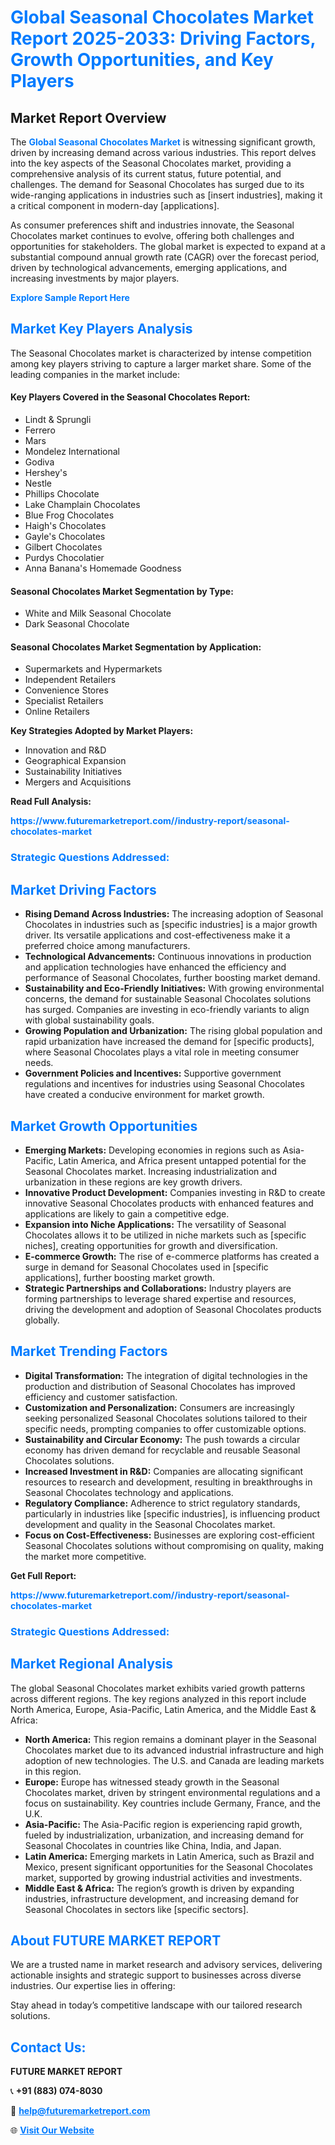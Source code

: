 <h1 style="color: #007BFF;">Global Seasonal Chocolates Market Report 2025-2033: Driving Factors, Growth Opportunities, and Key Players</h1>

<section id="overview">
<h2>Market Report Overview</h2>
<p>The <a href="https://www.futuremarketreport.com//industry-report/seasonal-chocolates-market" style="color: #007BFF; text-decoration: none;"><strong>Global Seasonal Chocolates Market</strong></a> is witnessing significant growth, driven by increasing demand across various industries. This report delves into the key aspects of the Seasonal Chocolates market, providing a comprehensive analysis of its current status, future potential, and challenges. The demand for Seasonal Chocolates has surged due to its wide-ranging applications in industries such as [insert industries], making it a critical component in modern-day [applications].</p>
<p>As consumer preferences shift and industries innovate, the Seasonal Chocolates market continues to evolve, offering both challenges and opportunities for stakeholders. The global market is expected to expand at a substantial compound annual growth rate (CAGR) over the forecast period, driven by technological advancements, emerging applications, and increasing investments by major players.</p>
</section>

<section id="overview">
<p><a href="https://www.futuremarketreport.com//request-sample/reportId=51735" style="color: #007BFF; text-decoration: none;"><strong>Explore Sample Report Here</strong></a></p>
</section>

<section id="key-players">
<h2 style="color: #007BFF;">Market Key Players Analysis</h2>
<p>The Seasonal Chocolates market is characterized by intense competition among key players striving to capture a larger market share. Some of the leading companies in the market include:</p>
<h4>Key Players Covered in the Seasonal Chocolates Report:</h4>
<ul><li>Lindt &amp; Sprungli</li><li>Ferrero</li><li>Mars</li><li>Mondelez International</li><li>Godiva</li><li>Hershey&#039;s</li><li>Nestle</li><li>Phillips Chocolate</li><li>Lake Champlain Chocolates</li><li>Blue Frog Chocolates</li><li>Haigh&#039;s Chocolates</li><li>Gayle&#039;s Chocolates</li><li>Gilbert Chocolates</li><li>Purdys Chocolatier</li><li>Anna Banana&#039;s Homemade Goodness</li></ul>
<h4>Seasonal Chocolates Market Segmentation by Type:</h4>
<ul><li>White and Milk Seasonal Chocolate</li><li>Dark Seasonal Chocolate</li></ul>

<h4>Seasonal Chocolates Market Segmentation by Application:</h4>
<ul><li>Supermarkets and Hypermarkets</li><li>Independent Retailers</li><li>Convenience Stores</li><li>Specialist Retailers</li><li>Online Retailers</li></ul>
<p><strong>Key Strategies Adopted by Market Players:</strong></p>
<ul>
<li>Innovation and R&D</li>
<li>Geographical Expansion</li>
<li>Sustainability Initiatives</li>
<li>Mergers and Acquisitions</li>
</ul>
</section>

<section>
<p><strong>Read Full Analysis: </strong></p><a href="https://www.futuremarketreport.com//industry-report/seasonal-chocolates-market" style="color: #007BFF; text-decoration: none;"><strong>https://www.futuremarketreport.com//industry-report/seasonal-chocolates-market</strong></a>
<h3 style="color: #007BFF;">Strategic Questions Addressed:</h3>
</section>

<section id="driving-factors">
<h2 style="color: #007BFF;">Market Driving Factors</h2>
<ul>
<li><strong>Rising Demand Across Industries:</strong> The increasing adoption of Seasonal Chocolates in industries such as [specific industries] is a major growth driver. Its versatile applications and cost-effectiveness make it a preferred choice among manufacturers.</li>
<li><strong>Technological Advancements:</strong> Continuous innovations in production and application technologies have enhanced the efficiency and performance of Seasonal Chocolates, further boosting market demand.</li>
<li><strong>Sustainability and Eco-Friendly Initiatives:</strong> With growing environmental concerns, the demand for sustainable Seasonal Chocolates solutions has surged. Companies are investing in eco-friendly variants to align with global sustainability goals.</li>
<li><strong>Growing Population and Urbanization:</strong> The rising global population and rapid urbanization have increased the demand for [specific products], where Seasonal Chocolates plays a vital role in meeting consumer needs.</li>
<li><strong>Government Policies and Incentives:</strong> Supportive government regulations and incentives for industries using Seasonal Chocolates have created a conducive environment for market growth.</li>
</ul>
</section>

<section id="growth-opportunities">
<h2 style="color: #007BFF;">Market Growth Opportunities</h2>
<ul>
<li><strong>Emerging Markets:</strong> Developing economies in regions such as Asia-Pacific, Latin America, and Africa present untapped potential for the Seasonal Chocolates market. Increasing industrialization and urbanization in these regions are key growth drivers.</li>
<li><strong>Innovative Product Development:</strong> Companies investing in R&D to create innovative Seasonal Chocolates products with enhanced features and applications are likely to gain a competitive edge.</li>
<li><strong>Expansion into Niche Applications:</strong> The versatility of Seasonal Chocolates allows it to be utilized in niche markets such as [specific niches], creating opportunities for growth and diversification.</li>
<li><strong>E-commerce Growth:</strong> The rise of e-commerce platforms has created a surge in demand for Seasonal Chocolates used in [specific applications], further boosting market growth.</li>
<li><strong>Strategic Partnerships and Collaborations:</strong> Industry players are forming partnerships to leverage shared expertise and resources, driving the development and adoption of Seasonal Chocolates products globally.</li>
</ul>
</section>

<section id="trending-factors">
<h2 style="color: #007BFF;">Market Trending Factors</h2>
<ul>
<li><strong>Digital Transformation:</strong> The integration of digital technologies in the production and distribution of Seasonal Chocolates has improved efficiency and customer satisfaction.</li>
<li><strong>Customization and Personalization:</strong> Consumers are increasingly seeking personalized Seasonal Chocolates solutions tailored to their specific needs, prompting companies to offer customizable options.</li>
<li><strong>Sustainability and Circular Economy:</strong> The push towards a circular economy has driven demand for recyclable and reusable Seasonal Chocolates solutions.</li>
<li><strong>Increased Investment in R&D:</strong> Companies are allocating significant resources to research and development, resulting in breakthroughs in Seasonal Chocolates technology and applications.</li>
<li><strong>Regulatory Compliance:</strong> Adherence to strict regulatory standards, particularly in industries like [specific industries], is influencing product development and quality in the Seasonal Chocolates market.</li>
<li><strong>Focus on Cost-Effectiveness:</strong> Businesses are exploring cost-efficient Seasonal Chocolates solutions without compromising on quality, making the market more competitive.</li>
</ul>
</section>

<section>
<p><strong>Get Full Report: </strong></p><a href="https://www.futuremarketreport.com//industry-report/seasonal-chocolates-market" style="color: #007BFF; text-decoration: none;"><strong>https://www.futuremarketreport.com//industry-report/seasonal-chocolates-market</strong></a>
<h3 style="color: #007BFF;">Strategic Questions Addressed:</h3>
</section>


<section id="regional-analysis">
<h2 style="color: #007BFF;">Market Regional Analysis</h2>
<p>The global Seasonal Chocolates market exhibits varied growth patterns across different regions. The key regions analyzed in this report include North America, Europe, Asia-Pacific, Latin America, and the Middle East & Africa:</p>
<ul>
<li><strong>North America:</strong> This region remains a dominant player in the Seasonal Chocolates market due to its advanced industrial infrastructure and high adoption of new technologies. The U.S. and Canada are leading markets in this region.</li>
<li><strong>Europe:</strong> Europe has witnessed steady growth in the Seasonal Chocolates market, driven by stringent environmental regulations and a focus on sustainability. Key countries include Germany, France, and the U.K.</li>
<li><strong>Asia-Pacific:</strong> The Asia-Pacific region is experiencing rapid growth, fueled by industrialization, urbanization, and increasing demand for Seasonal Chocolates in countries like China, India, and Japan.</li>
<li><strong>Latin America:</strong> Emerging markets in Latin America, such as Brazil and Mexico, present significant opportunities for the Seasonal Chocolates market, supported by growing industrial activities and investments.</li>
<li><strong>Middle East & Africa:</strong> The region’s growth is driven by expanding industries, infrastructure development, and increasing demand for Seasonal Chocolates in sectors like [specific sectors].</li>
</ul>
</section>

<footer>
<h2 style="color: #007BFF;">About FUTURE MARKET REPORT</h2>
<p>We are a trusted name in market research and advisory services, delivering actionable insights and strategic support to businesses across diverse industries. Our expertise lies in offering:</p>

<p>Stay ahead in today’s competitive landscape with our tailored research solutions.</p>

<h2 style="color: #007BFF;">Contact Us:</h2>
<p><strong>FUTURE MARKET REPORT</strong></p>
<p>📞 <strong>+91 (883) 074-8030</strong></p>
<p>📧 <strong><a href="mailto:help@futuremarketreport.com" style="color: #007BFF;">help@futuremarketreport.com</a></strong></p>
<p>🌐 <strong><a href="https://www.futuremarketreport.com/" style="color: #007BFF;">Visit Our Website</a></strong></p>
</footer>